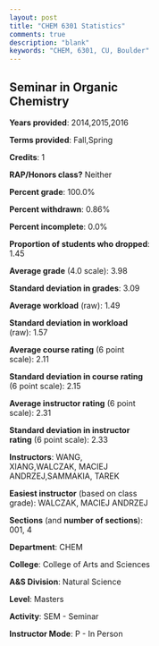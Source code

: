 ```yaml
---
layout: post
title: "CHEM 6301 Statistics"
comments: true
description: "blank"
keywords: "CHEM, 6301, CU, Boulder"
--- 
```

<head>
<script src="https://ajax.googleapis.com/ajax/libs/jquery/2.1.3/jquery.min.js"></script>
<script src="https://dl.dropboxusercontent.com/s/pc42nxpaw1ea4o9/highcharts.js?dl=0"></script>
<!-- <script src="../assets/js/highcharts.js"></script> -->
<style type="text/css">@font-face {
	font-family: "Bebas Neue";
	src: url(https://www.filehosting.org/file/details/544349/BebasNeue%20Regular.otf) format("opentype");
	}
	h1.Bebas { 
		font-family: "Bebas Neue", Verdana, Tahoma;
	}
</style>
</head>
<body>
	<div id="container" style="float: right; width: 45%; height: 88%; margin-left: 2.5%; margin-right: 2.5%;"></div>
	<script language="JavaScript">
		$(document).ready(function() {
		var chart = {type: 'column'};
		var title = {text: 'Grade Distribution'};
		var xAxis = {categories: ['A','B','C','D','F'],crosshair: true};
		var yAxis = {min: 0,title: {text: 'Percentage'}};
		var tooltip = {headerFormat: '<center><b><span style="font-size:20px">{point.key}</span></b></center>',
		               pointFormat: '<td style="padding:0"><b>{point.y:.1f}%</b></td>',
		               footerFormat: '</table>',shared: true,useHTML: true};
		var plotOptions = {column: {pointPadding: 0.0,borderWidth: 0}};  
		var credits = {enabled: false};var series= [{name: 'Percent',data: [98.53,0.0,1.47,0.0,0.0,]}];
		var json = {};
		json.chart = chart;
		json.title = title;
		json.tooltip = tooltip;
		json.xAxis = xAxis;
		json.yAxis = yAxis;  
		json.series = series;
		json.plotOptions = plotOptions;  
		json.credits = credits;
		$('#container').highcharts(json);
	});
	</script>
</body>
			   
## Seminar in Organic Chemistry

**Years provided**: 2014,2015,2016

**Terms provided**: Fall,Spring

**Credits**: 1

**RAP/Honors class?** Neither

**Percent grade**: 100.0%

**Percent withdrawn**: 0.86%

**Percent incomplete**: 0.0%

**Proportion of students who dropped**: 1.45

**Average grade** (4.0 scale): 3.98

**Standard deviation in grades**: 3.09

**Average workload** (raw): 1.49

**Standard deviation in workload** (raw): 1.57

**Average course rating** (6 point scale): 2.11

**Standard deviation in course rating** (6 point scale): 2.15

**Average instructor rating** (6 point scale): 2.31

**Standard deviation in instructor rating** (6 point scale): 2.33

**Instructors**: WANG, XIANG,WALCZAK, MACIEJ ANDRZEJ,SAMMAKIA, TAREK

**Easiest instructor** (based on class grade): WALCZAK, MACIEJ ANDRZEJ

**Sections** (and **number of sections**): 001, 4

**Department**: CHEM

**College**: College of Arts and Sciences

**A&S Division**: Natural Science

**Level**: Masters

**Activity**: SEM - Seminar

**Instructor Mode**: P  - In Person